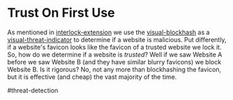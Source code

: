 # Trust On First Use

As mentioned in [interlock-extension](./interlock-extension.md) we use the
[visual-blockhash](./visual-blockhash.md) as a
[visual-threat-indicator](./visual-threat-indicator.md) to determine if a website
is malicious. Put differently, if a website's favicon looks like the favicon of
a trusted website we lock it. So, how do we determine if a website is _trusted_?
Well if we saw Website A before we saw Website B (and they have similar blurry
favicons) we block Website B. Is it rigorous? No, not any more than blockhashing
the favicon, but it is effective (and cheap) the vast majority of the time.

#threat-detection